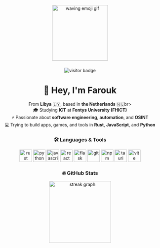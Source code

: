 <div align="center">
  <img height="180" src="https://media1.tenor.com/m/uQJyw8sJs5kAAAAC/emoji-emoji-hello.gif" alt="waving emoji gif" />
</div>

###

<div align="center">
  <img src="https://visitor-badge.laobi.icu/badge?page_id=farouk-tt.farouk-tt&" alt="visitor badge"/>
</div>

###

<h1 align="center">👋 Hey, I'm Farouk</h1>

<p align="center">
  From <b>Libya</b> 🇱🇾, based in <b>the Netherlands</b> 🇳🇱br><br>
  🎓 Studying <b>ICT</b> at <b>Fontys University (FHICT)</b><br>
  ⚡ Passionate about <b>software engineering</b>, <b>automation</b>, and <b>OSINT</b><br>
  💻 Trying to build apps, games, and tools in <b>Rust</b>, <b>JavaScript</b>, and <b>Python</b><br>
</p>

###

<h3 align="center">🛠️ Languages & Tools</h3>

<div align="center">
  <img src="https://cdn.jsdelivr.net/gh/devicons/devicon/icons/rust/rust-original.svg" height="40" alt="rust" />
  <img src="https://cdn.jsdelivr.net/gh/devicons/devicon/icons/python/python-original.svg" height="40" alt="python" />
  <img src="https://cdn.jsdelivr.net/gh/devicons/devicon/icons/javascript/javascript-original.svg" height="40" alt="javascript" />
  <img src="https://cdn.jsdelivr.net/gh/devicons/devicon/icons/react/react-original.svg" height="40" alt="react" />
  <img src="https://cdn.jsdelivr.net/gh/devicons/devicon/icons/flask/flask-original.svg" height="40" alt="flask" />
  <img src="https://cdn.jsdelivr.net/gh/devicons/devicon/icons/git/git-original.svg" height="40" alt="git" />
  <img src="https://cdn.jsdelivr.net/gh/devicons/devicon/icons/npm/npm-original-wordmark.svg" height="40" alt="npm" />
  <img src="https://cdn.simpleicons.org/tauri/FFC131" height="40" alt="tauri" />
  <img src="https://skillicons.dev/icons?i=vite" height="40" alt="vite" />
</div>

###

<h3 align="center">🔥 GitHub Stats</h3>

<div align="center">
  <img src="https://streak-stats.demolab.com?user=farouk-tt&theme=dark&hide_border=false&border_radius=6" height="200" alt="streak graph" />
</div>

###

